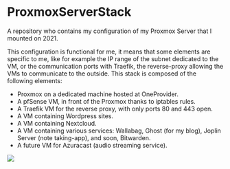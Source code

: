 # ProxmoxServerStack
A repository who contains my configuration of my Proxmox Server that I mounted on 2021.

This configuration is functional for me, it means that some elements are specific to me, like for example the IP range of the subnet dedicated to the VM, or the communication ports with Traefik, the reverse-proxy allowing the VMs to communicate to the outside.
This stack is composed of the following elements:
- Proxmox on a dedicated machine hosted at OneProvider.
- A pfSense VM, in front of the Proxmox thanks to iptables rules.
- A Traefik VM for the reverse proxy, with only ports 80 and 443 open.
- A VM containing Wordpress sites.
- A VM containing Nextcloud.
- A VM containing various services: Wallabag, Ghost (for my blog), Joplin Server (note taking-app), and soon, Bitwarden.
- A future VM for Azuracast (audio streaming service).

![](https://nextcloud.glarose.fr/s/Hc3MrJns3tXmc47/preview)
